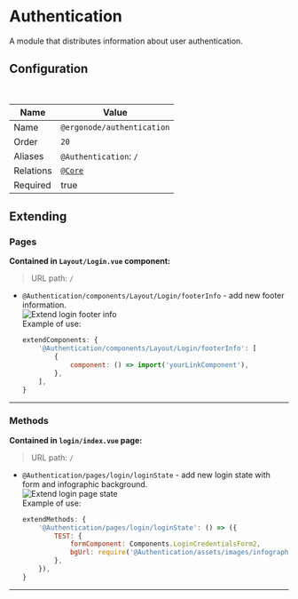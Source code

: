 # Authentication

A module that distributes information about user authentication.

## Configuration

<br>

| Name          | Value                    |
|---------------|--------------------------|
| Name          | `@ergonode/authentication`   |
| Order         | `20`                     |
| Aliases       | `@Authentication`: `/`       |
| Relations     | [`@Core`][module-core]  |
| Required       | true     |

## Extending

### Pages

**Contained in `Layout/Login.vue` component:**

> URL path: `/`

* `@Authentication/components/Layout/Login/footerInfo` - add new footer information.<br>
    <img src="images/extends/extend-login-footer-info.png" alt="Extend login footer info" />
    <br>
    Example of use:

    ```javascript
    extendComponents: {
        '@Authentication/components/Layout/Login/footerInfo': [
            {
                component: () => import('yourLinkComponent'),
            },
        ],
    }
    ```

---

### Methods
**Contained in `login/index.vue` page:**

> URL path: `/`

* `@Authentication/pages/login/loginState` - add new login state with form and infographic background.<br>
    <img src="images/extends/extend-login-page-state.png" alt="Extend login page state" />
    <br>
    Example of use:

    ```javascript
    extendMethods: {
        '@Authentication/pages/login/loginState': () => ({
            TEST: {
                formComponent: Components.LoginCredentialsForm2,
                bgUrl: require('@Authentication/assets/images/infographics/calling-man.svg'),
            },
        }),
    }
    ```
  
---

[module-core]: frontend/modules/core
